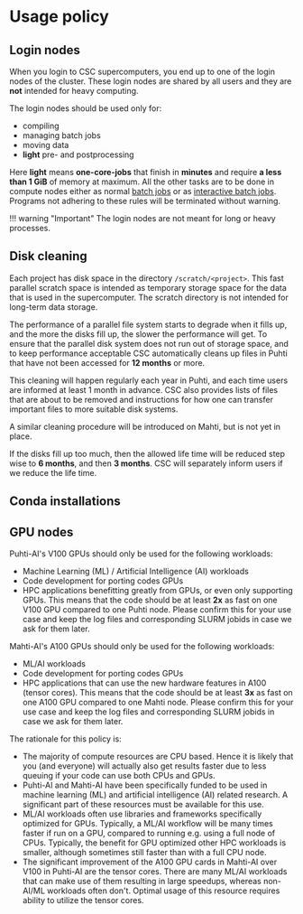 # Usage policy

## Login nodes
When you login to CSC supercomputers, you end up to one of the login nodes of the cluster.
These login nodes are shared by all users and they are **not** intended for heavy computing.

The login nodes should be used only for:

 * compiling
 * managing batch jobs
 * moving data
 * **light** pre- and postprocessing

Here **light** means **one-core-jobs** that finish in **minutes** and require **a less than 1 GiB** of memory at maximum.
All the other tasks are to be done in compute nodes either as normal [batch jobs](running/getting-started.md)
or as [interactive batch jobs](running/interactive-usage.md).
Programs not adhering to these rules will be terminated without warning.

!!! warning "Important"
    The login nodes are not meant for long or heavy processes.

## Disk cleaning

Each project has disk space in the directory
`/scratch/<project>`. This fast parallel scratch space is intended as
temporary storage space for the data that is used in the
supercomputer. The scratch directory is not intended for long-term
data storage.

The performance of a parallel file system starts to degrade when it
fills up, and the more the disks fill up, the slower the performance
will get. To ensure that the parallel disk system does not run out of
storage space, and to keep performance acceptable CSC automatically
cleans up files in Puhti that have not been accessed for **12 months** or more.

This cleaning will happen regularly each year in Puhti, and each time users are
informed at least 1 month in advance. CSC also provides lists of files
that are about to be removed and instructions for how one can transfer
important files to more suitable disk systems.

A similar cleaning procedure will be introduced on Mahti, but is not yet in place.

If the disks fill up too much, then the allowed life time will be
reduced step wise to **6 months**, and then **3 months**. CSC will
separately inform users if we reduce the life time.





## Conda installations




## GPU nodes
Puhti-AI's V100 GPUs should only be used for the following workloads:

 * Machine Learning (ML) / Artificial Intelligence (AI) workloads
 * Code development for porting codes GPUs
 * HPC applications benefitting greatly from GPUs, or even only supporting GPUs. This means that the code should be at least **2x** as fast on one V100 GPU compared to one Puhti node. Please confirm this for your use case and keep the log files and corresponding SLURM jobids in case we ask for them later.


Mahti-AI's A100 GPUs should only be used for the following workloads:

 * ML/AI workloads
 * Code development for porting codes GPUs
 * HPC applications that can use the new hardware features in A100 (tensor cores). This means that the code should be at least **3x** as fast on one A100 GPU compared to one Mahti node. Please confirm this for your use case and keep the log files and corresponding SLURM jobids in case we ask for them later.


The rationale for this policy is:

 * The majority of compute resources are CPU based. Hence it is likely that you (and everyone) will
actually also get results faster due to less queuing if your code can use both CPUs and GPUs.
 * Puhti-AI and Mahti-AI have been specifically funded to be used in
machine learning (ML) and artificial intelligence (AI) related
research. A significant part of these resources must be available for
this use.
 *  ML/AI workloads often use libraries and frameworks specifically optimized for GPUs. Typically, a ML/AI workflow will be many times faster if run on a GPU, compared to running e.g. using a full node of CPUs. Typically, the benefit for GPU optimized other HPC workloads is smaller, although sometimes still faster than with a full CPU node.
 * The significant improvement of the A100 GPU cards in Mahti-AI over V100 in Puhti-AI are the tensor cores. There are many ML/AI workloads
that can make use of them resulting in large speedups, whereas non-AI/ML workloads often don't. Optimal usage of this resource requires ability to utilize the tensor cores.

